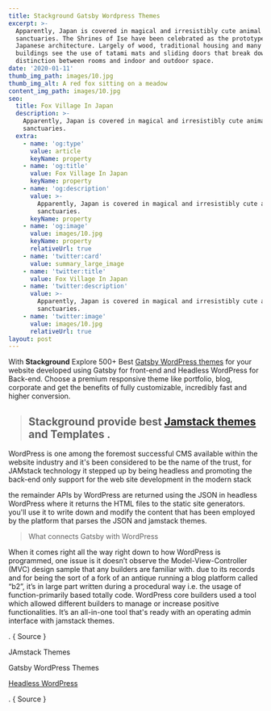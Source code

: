 ```yaml
---
title: Stackground Gatsby Wordpress Themes
excerpt: >-
  Apparently, Japan is covered in magical and irresistibly cute animal
  sanctuaries. The Shrines of Ise have been celebrated as the prototype of
  Japanese architecture. Largely of wood, traditional housing and many temple
  buildings see the use of tatami mats and sliding doors that break down the
  distinction between rooms and indoor and outdoor space.
date: '2020-01-11'
thumb_img_path: images/10.jpg
thumb_img_alt: A red fox sitting on a meadow
content_img_path: images/10.jpg
seo:
  title: Fox Village In Japan
  description: >-
    Apparently, Japan is covered in magical and irresistibly cute animal
    sanctuaries.
  extra:
    - name: 'og:type'
      value: article
      keyName: property
    - name: 'og:title'
      value: Fox Village In Japan
      keyName: property
    - name: 'og:description'
      value: >-
        Apparently, Japan is covered in magical and irresistibly cute animal
        sanctuaries.
      keyName: property
    - name: 'og:image'
      value: images/10.jpg
      keyName: property
      relativeUrl: true
    - name: 'twitter:card'
      value: summary_large_image
    - name: 'twitter:title'
      value: Fox Village In Japan
    - name: 'twitter:description'
      value: >-
        Apparently, Japan is covered in magical and irresistibly cute animal
        sanctuaries.
    - name: 'twitter:image'
      value: images/10.jpg
      relativeUrl: true
layout: post
---
```

With **Stackground** Explore 500+ Best [Gatsby WordPress themes](https://www.stackground.com/gatsby-wordpress-theme-templates) for your website developed using Gatsby for front-end and Headless WordPress for Back-end. Choose a premium responsive theme like portfolio, blog, corporate and get the benefits of fully customizable, incredibly fast and higher conversion.

> ## Stackground provide best [Jamstack themes](https://www.stackground.com/jamstack-themes) and Templates .

WordPress is one among the foremost successful CMS available within the website industry and it's been considered to be the name of the trust, for JAMstack technology it stepped up by being headless and promoting the back-end only support for the web site development in the modern stack



the remainder APIs by WordPress are returned using the JSON in headless WordPress where it returns the HTML files to the static site generators. you'll use it to write down and modify the content that has been employed by the platform that parses the JSON and jamstack themes.



> What connects Gatsby with WordPress
>
>

When it comes right all the way right down to how WordPress is programmed, one issue is it doesn’t observe the Model-View-Controller (MVC) design sample that any builders are familiar with. due to its records and for being the sort of a fork of an antique running a blog platform called “b2”, it’s in large part written during a procedural way i.e. the usage of function-primarily based totally code. WordPress core builders used a tool which allowed different builders to manage or increase positive functionalities. It’s an all-in-one tool that's ready with an operating admin interface with jamstack themes.




. { Source }

JAmstack Themes

Gatsby WordPress Themes

[Headless WordPress](http://stackground.com/)

. { Source }
